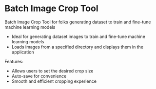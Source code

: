 # Batch Image Crop Tool
Batch Image Crop Tool for folks generating dataset to train and fine-tune machine learning models


- Ideal for generating dataset images to train and fine-tune machine learning models
- Loads images from a specified directory and displays them in the application

Features:
- Allows users to set the desired crop size
- Auto-save for convenience
- Smooth and efficient cropping experience
